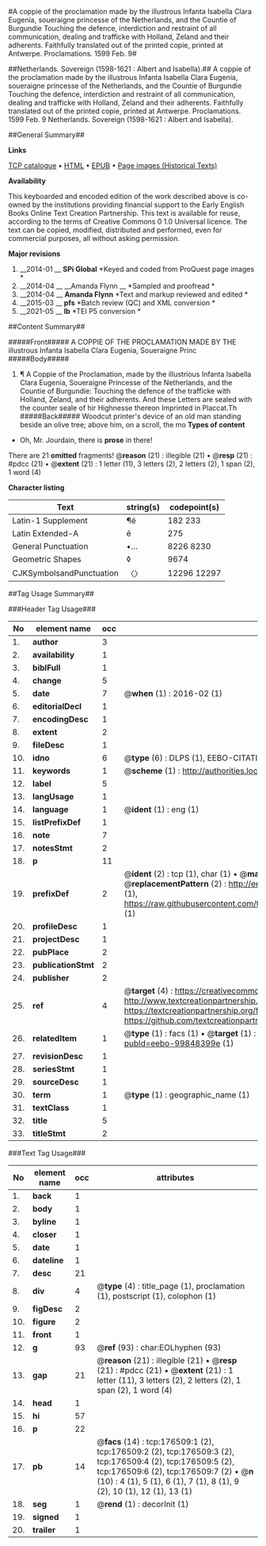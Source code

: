 #A coppie of the proclamation made by the illustrous Infanta Isabella Clara Eugenia, soueraigne princesse of the Netherlands, and the Countie of Burgundie Touching the defence, interdiction and restraint of all communication, dealing and trafficke with Holland, Zeland and their adherents. Faithfully translated out of the printed copie, printed at Antwerpe. Proclamations. 1599 Feb. 9#

##Netherlands. Sovereign (1598-1621 : Albert and Isabella).##
A coppie of the proclamation made by the illustrous Infanta Isabella Clara Eugenia, soueraigne princesse of the Netherlands, and the Countie of Burgundie Touching the defence, interdiction and restraint of all communication, dealing and trafficke with Holland, Zeland and their adherents. Faithfully translated out of the printed copie, printed at Antwerpe.
Proclamations. 1599 Feb. 9
Netherlands. Sovereign (1598-1621 : Albert and Isabella).

##General Summary##

**Links**

[TCP catalogue](http://www.ota.ox.ac.uk/tcp/)  • 
[HTML](http://tei.it.ox.ac.uk/tcp/Texts-HTML/free/B14/B14926.html)  • 
[EPUB](http://tei.it.ox.ac.uk/tcp/Texts-EPUB/free/B14/B14926.epub) • 
[Page images (Historical Texts)](https://historicaltexts.jisc.ac.uk/eebo-99848399e)

**Availability**

This keyboarded and encoded edition of the work described above is co-owned by the
    institutions providing financial support to the Early English Books Online Text Creation
    Partnership. This text is available for reuse, according to the terms of  Creative Commons 0 1.0 Universal
    licence. The text can be copied, modified, distributed and performed, even for commercial
    purposes, all without asking permission.

**Major revisions**

1. __2014-01 __ __SPi Global__ *Keyed and coded from ProQuest page images *
1. __2014-04 __ __Amanda Flynn __ *Sampled and proofread *
1. __2014-04 __ __Amanda Flynn__ *Text and markup reviewed and edited *
1. __2015-03 __ __pfs__ *Batch review (QC) and XML conversion *
1. __2021-05 __ __lb__ *TEI P5 conversion *

##Content Summary##

#####Front#####
A COPPIE OF THE PROCLAMATION MADE BY THE illustrous Infanta Isabella Clara Eugenia, Soueraigne Princ
#####Body#####

1. ¶ A Coppie of the Proclamation, made by the illustrious Infanta Isabella Clara Eugenia, Soueraigne Princesse of the Netherlands, and the Countie of Burgundie: Touching the defence of the trafficke with Holland, Zeland, and their adherents.
And these Letters are sealed with the counter seale of hir Highnesse thereon Imprinted in Placcat.Th
#####Back#####
Woodcut printer's device of an old man standing beside an olive tree; above him, on a scroll, the mo
**Types of content**

  * Oh, Mr. Jourdain, there is **prose** in there!

There are 21 **omitted** fragments! 
 @__reason__ (21) : illegible (21)  •  @__resp__ (21) : #pdcc (21)  •  @__extent__ (21) : 1 letter (11), 3 letters (2), 2 letters (2), 1 span (2), 1 word (4)

**Character listing**


|Text|string(s)|codepoint(s)|
|---|---|---|
|Latin-1 Supplement|¶é|182 233|
|Latin Extended-A|ē|275|
|General Punctuation|•…|8226 8230|
|Geometric Shapes|◊|9674|
|CJKSymbolsandPunctuation|〈〉|12296 12297|

##Tag Usage Summary##

###Header Tag Usage###

|No|element name|occ|attributes|
|---|---|---|---|
|1.|__author__|3||
|2.|__availability__|1||
|3.|__biblFull__|1||
|4.|__change__|5||
|5.|__date__|7| @__when__ (1) : 2016-02 (1)|
|6.|__editorialDecl__|1||
|7.|__encodingDesc__|1||
|8.|__extent__|2||
|9.|__fileDesc__|1||
|10.|__idno__|6| @__type__ (6) : DLPS (1), EEBO-CITATION (1), VID (1), EEBO-PROQUEST (1), STC (2)|
|11.|__keywords__|1| @__scheme__ (1) : http://authorities.loc.gov/ (1)|
|12.|__label__|5||
|13.|__langUsage__|1||
|14.|__language__|1| @__ident__ (1) : eng (1)|
|15.|__listPrefixDef__|1||
|16.|__note__|7||
|17.|__notesStmt__|2||
|18.|__p__|11||
|19.|__prefixDef__|2| @__ident__ (2) : tcp (1), char (1)  •  @__matchPattern__ (2) : ([0-9\-]+):([0-9IVX]+) (1), (.+) (1)  •  @__replacementPattern__ (2) : http://eebo.chadwyck.com/downloadtiff?vid=$1&page=$2 (1), https://raw.githubusercontent.com/textcreationpartnership/Texts/master/tcpchars.xml#$1 (1)|
|20.|__profileDesc__|1||
|21.|__projectDesc__|1||
|22.|__pubPlace__|2||
|23.|__publicationStmt__|2||
|24.|__publisher__|2||
|25.|__ref__|4| @__target__ (4) : https://creativecommons.org/publicdomain/zero/1.0/ (1), http://www.textcreationpartnership.org/docs/. (1), https://textcreationpartnership.org/faq/#faq05 (1), https://github.com/textcreationpartnership (1)|
|26.|__relatedItem__|1| @__type__ (1) : facs (1)  •  @__target__ (1) : https://data.historicaltexts.jisc.ac.uk/view?pubId=eebo-99848399e (1)|
|27.|__revisionDesc__|1||
|28.|__seriesStmt__|1||
|29.|__sourceDesc__|1||
|30.|__term__|1| @__type__ (1) : geographic_name (1)|
|31.|__textClass__|1||
|32.|__title__|5||
|33.|__titleStmt__|2||


###Text Tag Usage###

|No|element name|occ|attributes|
|---|---|---|---|
|1.|__back__|1||
|2.|__body__|1||
|3.|__byline__|1||
|4.|__closer__|1||
|5.|__date__|1||
|6.|__dateline__|1||
|7.|__desc__|21||
|8.|__div__|4| @__type__ (4) : title_page (1), proclamation (1), postscript (1), colophon (1)|
|9.|__figDesc__|2||
|10.|__figure__|2||
|11.|__front__|1||
|12.|__g__|93| @__ref__ (93) : char:EOLhyphen (93)|
|13.|__gap__|21| @__reason__ (21) : illegible (21)  •  @__resp__ (21) : #pdcc (21)  •  @__extent__ (21) : 1 letter (11), 3 letters (2), 2 letters (2), 1 span (2), 1 word (4)|
|14.|__head__|1||
|15.|__hi__|57||
|16.|__p__|22||
|17.|__pb__|14| @__facs__ (14) : tcp:176509:1 (2), tcp:176509:2 (2), tcp:176509:3 (2), tcp:176509:4 (2), tcp:176509:5 (2), tcp:176509:6 (2), tcp:176509:7 (2)  •  @__n__ (10) : 4 (1), 5 (1), 6 (1), 7 (1), 8 (1), 9 (2), 10 (1), 12 (1), 13 (1)|
|18.|__seg__|1| @__rend__ (1) : decorInit (1)|
|19.|__signed__|1||
|20.|__trailer__|1||

